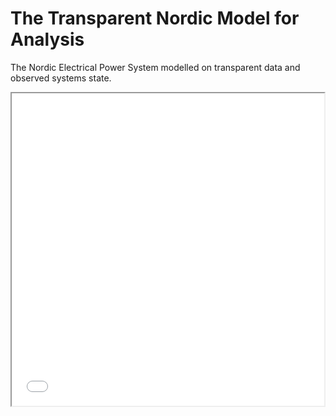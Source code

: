 # The Transparent Nordic Model for Analysis
The Nordic Electrical Power System modelled on transparent data and observed systems state. 

<iframe src="nordic_system_state_map.html" height="500" width="500"></iframe>
